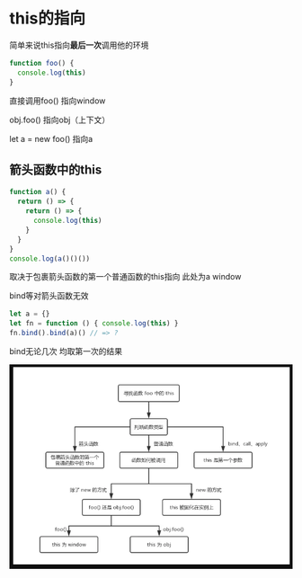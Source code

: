 # this的指向
简单来说this指向**最后一次**调用他的环境



```js
function foo() {
  console.log(this)
}
```

直接调用foo() 指向window

obj.foo() 指向obj（上下文）

let a = new foo() 指向a

## 箭头函数中的this
```js
function a() {
  return () => {
    return () => {
      console.log(this)
    }
  }
}
console.log(a()()())
```
取决于包裹箭头函数的第一个普通函数的this指向 此处为a window 

bind等对箭头函数无效

```js
let a = {}
let fn = function () { console.log(this) }
fn.bind().bind(a)() // => ?
```
bind无论几次 均取第一次的结果

![例子](./exp.png)